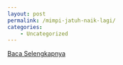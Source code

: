 ```yaml
---
layout: post
permalink: /mimpi-jatuh-naik-lagi/
categories:
    - Uncategorized
---
```


[Baca Selengkapnya](/06)